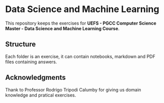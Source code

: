 # Data Science and Machine Learning

This repository keeps the exercises for **UEFS - PGCC Computer Science Master - Data Science and Machine Learning Course**.

## Structure

Each folder is an exercise, it can contain notebooks, markdown and PDF files containing answers.

## Acknowledgments

Thank to Professor Rodrigo Tripodi Calumby for giving us domain knowledge and pratical exercises.
